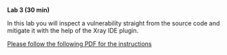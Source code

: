 ﻿**Lab 3 (30 min)**

In this lab you will inspect a vulnerability straight from the source code and mitigate it with the help of the Xray IDE plugin. 

[Please follow the following PDF for the instructions ](./Lab%203.pdf)
